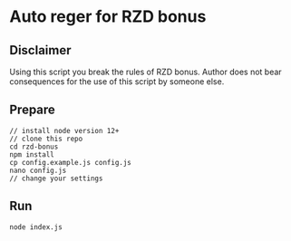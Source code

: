 # Auto reger for RZD bonus

## Disclaimer

Using this script you break the rules of RZD bonus. Author does not bear consequences for the use of this script by someone else.

## Prepare

```
// install node version 12+
// clone this repo
cd rzd-bonus
npm install
cp config.example.js config.js
nano config.js
// change your settings
```

## Run

```
node index.js
```